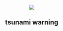 <p align="center">
  <img src="https://www.lavanguardia.com/r/GODO/LV/p6/WebSite/2019/06/03/Recortada/img_mrius_20190603-104334_imagenes_lv_terceros_ola_estefania-kYzH-U462635134170IYH-992x558@LaVanguardia-Web.jpg">
</p>

<h2 align="center">tsunami warning</h2>

